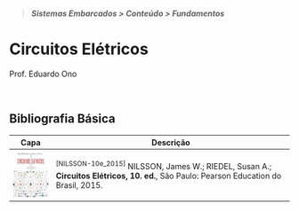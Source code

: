 > <h5>Sistemas Embarcados > Conteúdo > Fundamentos</h5>

# Circuitos Elétricos

Prof. Eduardo Ono

<br>

## Bibliografia Básica

| Capa | Descrição |
| :-: | --- |
| <img src="../../../referencias/capas/NILSSON-10e_2015.jpg" alt="img" width="100px"> | <sup>[NILSSON-10e_2015]</sup> NILSSON, James W.; RIEDEL, Susan A.; __Circuitos Elétricos, 10. ed.__, São Paulo: Pearson Education do Brasil, 2015.

<br>
